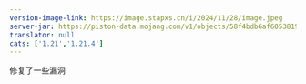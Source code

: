 ```yaml
---
version-image-link: https://image.stapxs.cn/i/2024/11/28/image.jpeg
server-jar: https://piston-data.mojang.com/v1/objects/58f4bdb6af6053819d5483deba9e84194e6e2aae/server.jar
translator: null
cats: ['1.21','1.21.4']
---
```

修复了一些漏洞